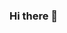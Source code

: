 ### Hi there 👋

<!--
**nikhiltdas/nikhiltdas** is a ✨ _special_ ✨ repository because its `README.md` (this file) appears on your GitHub profile.

Here are some ideas to get you started:

- 🔭 I’m Nikhil T Das...
- 🌱 A passionate IOT developer...
- 👯 Currently Learning JavaScript..
- 📫 Connect me:nikhiltd05@gmail.com 
- 😄 Pronouns: He/Him

-->
